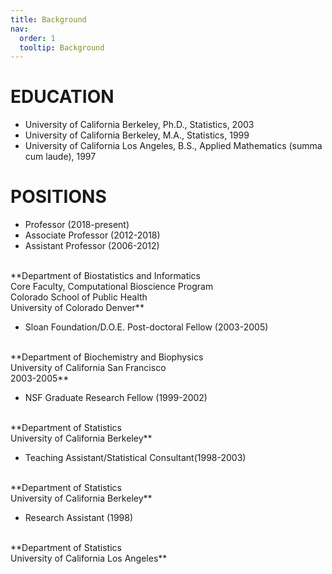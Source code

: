 ```yaml
---
title: Background
nav:
  order: 1
  tooltip: Background
---
```


# EDUCATION 

+ University of California Berkeley, Ph.D., Statistics, 2003
+ University of California Berkeley, M.A., Statistics, 1999
+ University of California Los Angeles, B.S., Applied Mathematics (summa cum laude), 1997


# POSITIONS

+ Professor (2018-present) 
+ Associate Professor (2012-2018)
+ Assistant Professor (2006-2012)
<br>
**Department of Biostatistics and Informatics <br>
Core Faculty, Computational Bioscience Program<br>
Colorado School of Public Health<br>
University of Colorado Denver**	

+ Sloan Foundation/D.O.E. Post-doctoral Fellow (2003-2005)
<br>
**Department of Biochemistry and Biophysics<br>
University of California San Francisco	<br>
2003-2005**

+ NSF Graduate Research Fellow (1999-2002)
<br>
**Department of Statistics<br>
University of California Berkeley**	
<br>

+ Teaching Assistant/Statistical Consultant(1998-2003)
<br>
**Department of Statistics<br>
University of California Berkeley**	

+ Research Assistant (1998)
<br>
**Department of Statistics<br>
University of California Los Angeles** 
